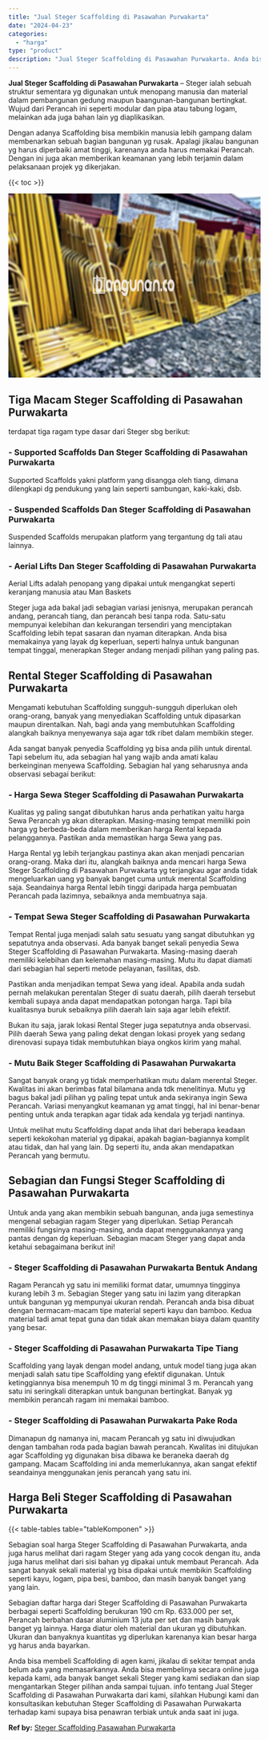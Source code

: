 ```yaml
---
title: "Jual Steger Scaffolding di Pasawahan Purwakarta"
date: "2024-04-23"
categories: 
  - "harga"
type: "product"
description: "Jual Steger Scaffolding di Pasawahan Purwakarta. Anda bisa membeli Scaffolding di agen kami, jikalau di sekitar tempat anda belum ada yang memasarkannya. And..."
---
```


**Jual Steger Scaffolding di Pasawahan Purwakarta** – Steger ialah sebuah struktur sementara yg digunakan untuk menopang manusia dan material dalam pembangunan gedung maupun baangunan-bangunan bertingkat. Wujud dari Perancah ini seperti modular dan pipa atau tabung logam, melainkan ada juga bahan lain yg diaplikasikan.

Dengan adanya Scaffolding bisa membikin manusia lebih gampang dalam membenarkan sebuah bagian bangunan yg rusak. Apalagi jikalau bangunan yg harus diperbaiki amat tinggi, karenanya anda harus memakai Perancah. Dengan ini juga akan memberikan keamanan yang lebih terjamin dalam pelaksanaan projek yg dikerjakan.

{{< toc >}}

![Jual Steger Scaffolding di Pasawahan Purwakarta](/images/sewa-scaffolding-steger-26.png)

## Tiga Macam Steger Scaffolding di Pasawahan Purwakarta

terdapat tiga ragam type dasar dari Steger sbg berikut:

### \- Supported Scaffolds Dan Steger Scaffolding di Pasawahan Purwakarta

Supported Scaffolds yakni platform yang disangga oleh tiang, dimana dilengkapi dg pendukung yang lain seperti sambungan, kaki-kaki, dsb.

### \- Suspended Scaffolds Dan Steger Scaffolding di Pasawahan Purwakarta

Suspended Scaffolds merupakan platform yang tergantung dg tali atau lainnya.

### \- Aerial Lifts Dan Steger Scaffolding di Pasawahan Purwakarta

Aerial Lifts adalah penopang yang dipakai untuk mengangkat seperti keranjang manusia atau Man Baskets

Steger juga ada bakal jadi sebagian variasi jenisnya, merupakan perancah andang, perancah tiang, dan perancah besi tanpa roda. Satu-satu mempunyai kelebihan dan kekurangan tersendiri yang menciptakan Scaffolding lebih tepat sasaran dan nyaman diterapkan. Anda bisa memakainya yang layak dg keperluan, seperti halnya untuk bangunan tempat tinggal, menerapkan Steger andang menjadi pilihan yang paling pas.

## Rental Steger Scaffolding di Pasawahan Purwakarta

Mengamati kebutuhan Scaffolding sungguh-sungguh diperlukan oleh orang-orang, banyak yang menyediakan Scaffolding untuk dipasarkan maupun direntalkan. Nah, bagi anda yang membutuhkan Scaffolding alangkah baiknya menyewanya saja agar tdk ribet dalam membikin steger.

Ada sangat banyak penyedia Scaffolding yg bisa anda pilih untuk dirental. Tapi sebelum itu, ada sebagian hal yang wajib anda amati kalau berkeinginan menyewa Scaffolding. Sebagian hal yang seharusnya anda observasi sebagai berikut:

### \- Harga Sewa Steger Scaffolding di Pasawahan Purwakarta

Kualitas yg paling sangat dibutuhkan harus anda perhatikan yaitu harga Sewa Perancah yg akan diterapkan. Masing-masing tempat memiliki poin harga yg berbeda-beda dalam memberikan harga Rental kepada pelanggannya. Pastikan anda memastikan harga Sewa yang pas.

Harga Rental yg lebih terjangkau pastinya akan akan menjadi pencarian orang-orang. Maka dari itu, alangkah baiknya anda mencari harga Sewa Steger Scaffolding di Pasawahan Purwakarta yg terjangkau agar anda tidak mengeluarkan uang yg banyak banget cuma untuk merental Scaffolding saja. Seandainya harga Rental lebih tinggi daripada harga pembuatan Perancah pada lazimnya, sebaiknya anda membuatnya saja.

### \- Tempat Sewa Steger Scaffolding di Pasawahan Purwakarta

Tempat Rental juga menjadi salah satu sesuatu yang sangat dibutuhkan yg sepatutnya anda observasi. Ada banyak banget sekali penyedia Sewa Steger Scaffolding di Pasawahan Purwakarta. Masing-masing daerah memiliki kelebihan dan kelemahan masing-masing. Mutu itu dapat diamati dari sebagian hal seperti metode pelayanan, fasilitas, dsb.

Pastikan anda menjadikan tempat Sewa yang ideal. Apabila anda sudah pernah melakukan perentalan Steger di suatu daerah, pilih daerah tersebut kembali supaya anda dapat mendapatkan potongan harga. Tapi bila kualitasnya buruk sebaiknya pilih daerah lain saja agar lebih efektif.

Bukan itu saja, jarak lokasi Rental Steger juga sepatutnya anda observasi. Pilih daerah Sewa yang paling dekat dengan lokasi proyek yang sedang direnovasi supaya tidak membutuhkan biaya ongkos kirim yang mahal.

### \- Mutu Baik Steger Scaffolding di Pasawahan Purwakarta

Sangat banyak orang yg tidak memperhatikan mutu dalam merental Steger. Kwalitas ini akan berimbas fatal bilamana anda tdk menelitinya. Mutu yg bagus bakal jadi pilihan yg paling tepat untuk anda sekiranya ingin Sewa Perancah. Variasi menyangkut keamanan yg amat tinggi, hal ini benar-benar penting untuk anda terapkan agar tidak ada kendala yg terjadi nantinya.

Untuk melihat mutu Scaffolding dapat anda lihat dari beberapa keadaan seperti kekokohan material yg dipakai, apakah bagian-bagiannya komplit atau tidak, dan hal yang lain. Dg seperti itu, anda akan mendapatkan Perancah yang bermutu.

## Sebagian dan Fungsi Steger Scaffolding di Pasawahan Purwakarta

Untuk anda yang akan membikin sebuah bangunan, anda juga semestinya mengenal sebagian ragam Steger yang diperlukan. Setiap Perancah memiliki fungsinya masing-masing, anda dapat menggunakannya yang pantas dengan dg keperluan. Sebagian macam Steger yang dapat anda ketahui sebagaimana berikut ini!

### \- Steger Scaffolding di Pasawahan Purwakarta Bentuk Andang

Ragam Perancah yg satu ini memiliki format datar, umumnya tingginya kurang lebih 3 m. Sebagian Steger yang satu ini lazim yang diterapkan untuk bangunan yg mempunyai ukuran rendah. Perancah anda bisa dibuat dengan bermacam-macam tipe material seperti kayu dan bamboo. Kedua material tadi amat tepat guna dan tidak akan memakan biaya dalam quantity yang besar.

### \- Steger Scaffolding di Pasawahan Purwakarta Tipe Tiang

Scaffolding yang layak dengan model andang, untuk model tiang juga akan menjadi salah satu tipe Scaffolding yang efektif digunakan. Untuk ketinggiannya bisa menempuh 10 m dg tinggi minimal 3 m. Perancah yang satu ini seringkali diterapkan untuk bangunan bertingkat. Banyak yg membikin perancah ragam ini memakai bamboo.

### \- Steger Scaffolding di Pasawahan Purwakarta Pake Roda

Dimanapun dg namanya ini, macam Perancah yg satu ini diwujudkan dengan tambahan roda pada bagian bawah perancah. Kwalitas ini ditujukan agar Scaffolding yg digunakan bisa dibawa ke beraneka daerah dg gampang. Macam Scaffolding ini anda memerlukannya, akan sangat efektif seandainya menggunakan jenis perancah yang satu ini.

## Harga Beli Steger Scaffolding di Pasawahan Purwakarta

{{< table-tables table="tableKomponen" >}}

Sebagian soal harga Steger Scaffolding di Pasawahan Purwakarta, anda juga harus melihat dari ragam Steger yang ada yang cocok dengan itu, anda juga harus melihat dari sisi bahan yg dipakai untuk membaut Perancah. Ada sangat banyak sekali material yg bisa dipakai untuk membikin Scaffolding seperti kayu, logam, pipa besi, bamboo, dan masih banyak banget yang yang lain.

Sebagian daftar harga dari Steger Scaffolding di Pasawahan Purwakarta berbagai seperti Scaffolding berukuran 190 cm Rp. 633.000 per set, Perancah berbahan dasar aluminium 13 juta per set dan masih banyak banget yg lainnya. Harga diatur oleh material dan ukuran yg dibutuhkan. Ukuran dan banyaknya kuantitas yg diperlukan karenanya kian besar harga yg harus anda bayarkan.

Anda bisa membeli Scaffolding di agen kami, jikalau di sekitar tempat anda belum ada yang memasarkannya. Anda bisa membelinya secara online juga kepada kami, ada banyak banget sekali Steger yang kami sediakan dan siap mengantarkan Steger pilihan anda sampai tujuan. info tentang Jual Steger Scaffolding di Pasawahan Purwakarta dari kami, silahkan Hubungi kami dan konsultasikan kebutuhan Steger Scaffolding di Pasawahan Purwakarta terhadap kami supaya bisa penawran terbiak untuk anda saat ini juga.

**Ref by:** [Steger Scaffolding Pasawahan Purwakarta](https://id.wikipedia.org/wiki/Steger)
